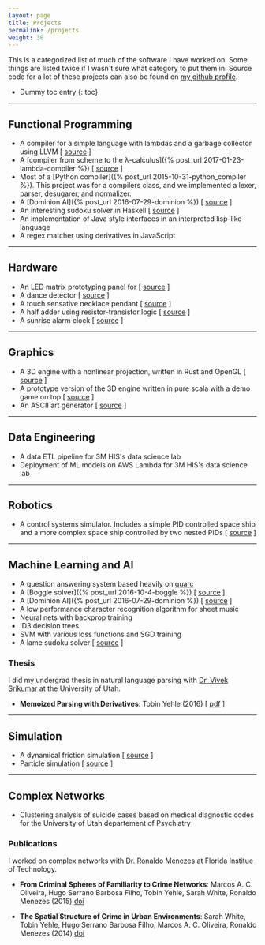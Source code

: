 ```yaml
---
layout: page
title: Projects
permalink: /projects
weight: 30
---
```


This is a categorized list of much of the software I have worked on. Some things are listed twice if I wasn't sure what category to put them in. Source code for a lot of these projects can also be found on [my github profile](https://github.com/tyehle).

- Dummy toc entry
{: toc}


---

Functional Programming
----------------------
- A compiler for a simple language with lambdas and a garbage collector using LLVM [ [source](https://github.com/tyehle/llvm-lambda) ]
- A [compiler from scheme to the λ-calculus]({% post_url 2017-01-23-lambda-compiler %}) [ [source](https://github.com/tyehle/lambda) ]
- Most of a [Python compiler]({% post_url 2015-10-31-python_compiler %}). This project was for a compilers class, and we implemented a lexer, parser, desugarer, and normalizer.
- A [Dominion AI]({% post_url 2016-07-29-dominion %}) [ [source](https://github.com/tyehle/dominion) ]
- An interesting sudoku solver in Haskell [ [source](https://github.com/tyehle/sudoku) ]
- An implementation of Java style interfaces in an interpreted lisp-like language
- A regex matcher using derivatives in JavaScript


---

Hardware
--------
- An LED matrix prototyping panel for [ [source](https://github.com/tyehle/led-matrix/blob/master/led-panel/README.md) ]
- A dance detector [ [source](https://github.com/tyehle/dance-detector) ]
- A touch sensative necklace pendant [ [source](https://github.com/tyehle/touch-circuit/tree/master/touch-circuit-v1) ]
- A half adder using resistor-transistor logic [ [source](https://github.com/tyehle/rtl-half-adder) ]
- A sunrise alarm clock [ [source](https://github.com/tyehle/sunrise) ]


---

Graphics
--------
- A 3D engine with a nonlinear projection, written in Rust and OpenGL [ [source](https://github.com/tyehle/fieldgame-rust) ]
- A prototype version of the 3D engine written in pure scala with a demo game on top [ [source](https://github.com/tyehle/fieldgame) ]
- An ASCII art generator [ [source](https://bitbucket.org/tobinyehle/ascii-converter) ]


---

Data Engineering
----------------
- A data ETL pipeline for 3M HIS's data science lab
- Deployment of ML models on AWS Lambda for 3M HIS's data science lab


---

Robotics
--------
- A control systems simulator. Includes a simple PID controlled space ship and a more complex space ship controlled by two nested PIDs [ [source](https://github.com/tyehle/control-systems) ]

---

Machine Learning and AI
-----------------------
- A question answering system based heavily on [quarc](https://www.cs.utah.edu/~riloff/pdfs/quarc.pdf)
- A [Boggle solver]({% post_url 2016-10-4-boggle %}) [ [source](https://bitbucket.org/tobinyehle/bogglesolver) ]
- A [Dominion AI]({% post_url 2016-07-29-dominion %}) [ [source](https://github.com/tyehle/dominion) ]
- A low performance character recognition algorithm for sheet music
- Neural nets with backprop training
- ID3 decision trees
- SVM with various loss functions and SGD training
- A lame sudoku solver [ [source](https://bitbucket.org/tobinyehle/sudoku-solver) ]

### Thesis
I did my undergrad thesis in natural language parsing with [Dr. Vivek Srikumar](http://svivek.com) at the University of Utah.
- **Memoized Parsing with Derivatives**: Tobin Yehle (2016) [ [pdf](resources/thesis.pdf) ]


---

Simulation
----------
- A dynamical friction simulation [ [source](https://github.com/tyehle/dynamical-friction) ]
- Particle simulation [ [source](https://github.com/tyehle/particles) ]


---

Complex Networks
----------------
- Clustering analysis of suicide cases based on medical diagnostic codes for the University of Utah departement of Psychiatry

### Publications
I worked on complex networks with [Dr. Ronaldo Menezes](http://cs.fit.edu/~rmenezes/Home.html) at Florida Institue of Technology.
- **From Criminal Spheres of Familiarity to Crime Networks**:
  Marcos A. C. Oliveira, Hugo Serrano Barbosa Filho, Tobin Yehle, Sarah White, Ronaldo Menezes (2015)
  [doi](http://dx.doi.org/10.1007/978-3-319-16112-9_22)

- **The Spatial Structure of Crime in Urban Environments**:
  Sarah White, Tobin Yehle, Hugo Serrano Barbosa Filho, Marcos A. C. Oliveira, Ronaldo Menezes (2014)
  [doi](http://dx.doi.org/10.1007/978-3-319-15168-7_14)